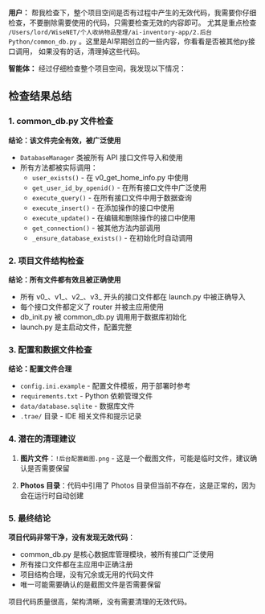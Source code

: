 **用户：** 帮我检查下，整个项目空间是否有过程中产生的无效代码，我需要你仔细检查，不要删除需要使用的代码，只需要检查无效的内容即可。 
 尤其是重点检查 `/Users/lord/WiseNET/个人收纳物品整理/ai-inventory-app/2.后台Python/common_db.py` 。这里是AI早期创立的一些内容，你看看是否被其他py接口调用， 如果没有的话，清理掉这些代码。

**智能体：** 经过仔细检查整个项目空间，我发现以下情况：

## 检查结果总结

### 1. common_db.py 文件检查
**结论：该文件完全有效，被广泛使用**

- `DatabaseManager` 类被所有 API 接口文件导入和使用
- 所有方法都被实际调用：
  - `user_exists()` - 在 v0_get_home_info.py 中使用
  - `get_user_id_by_openid()` - 在所有接口文件中广泛使用
  - `execute_query()` - 在所有接口文件中用于数据查询
  - `execute_insert()` - 在添加操作的接口中使用
  - `execute_update()` - 在编辑和删除操作的接口中使用
  - `get_connection()` - 被其他方法内部调用
  - `_ensure_database_exists()` - 在初始化时自动调用

### 2. 项目文件结构检查
**结论：所有文件都有效且被正确使用**

- 所有 v0_、v1_、v2_、v3_ 开头的接口文件都在 launch.py 中被正确导入
- 每个接口文件都定义了 router 并被主应用使用
- db_init.py 被 common_db.py 调用用于数据库初始化
- launch.py 是主启动文件，配置完整

### 3. 配置和数据文件检查
**结论：配置文件合理**

- `config.ini.example` - 配置文件模板，用于部署时参考
- `requirements.txt` - Python 依赖管理文件
- `data/database.sqlite` - 数据库文件
- `.trae/` 目录 - IDE 相关文件和提示记录

### 4. 潜在的清理建议

1. **图片文件**：`!后台配置截图.png` - 这是一个截图文件，可能是临时文件，建议确认是否需要保留

2. **Photos 目录**：代码中引用了 Photos 目录但当前不存在，这是正常的，因为会在运行时自动创建

### 5. 最终结论

**项目代码非常干净，没有发现无效代码**：
- common_db.py 是核心数据库管理模块，被所有接口广泛使用
- 所有接口文件都在主应用中正确注册
- 项目结构合理，没有冗余或无用的代码文件
- 唯一可能需要确认的是截图文件是否需要保留

项目代码质量很高，架构清晰，没有需要清理的无效代码。